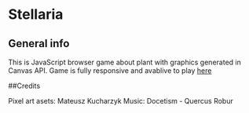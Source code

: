 # Stellaria

## General info

This is JavaScript browser game about plant with graphics generated in Canvas API. Game is fully responsive and avablive to play [here](https://lil-chef.itch.io/stellaria)

##Credits

Pixel art asets: Mateusz Kucharzyk
Music: Docetism - Quercus Robur

